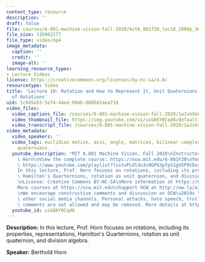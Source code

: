 ```yaml
---
content_type: resource
description: ''
draft: false
file: courses/6-801-machine-vision-fall-2020/mit6_801f20_lec18_1080p_360p_16_9.mp4
file_size: 116962277
file_type: video/mp4
image_metadata:
  caption: ''
  credit: ''
  image-alt: ''
learning_resource_types:
- Lecture Videos
license: https://creativecommons.org/licenses/by-nc-sa/4.0/
resourcetype: Video
title: 'Lecture 18: Rotation and How to Represent It, Unit Quaternions, the Space
  of Rotations'
uid: 1c8d5a53-5e74-44ed-994b-080562aea718
video_files:
  video_captions_file: /courses/6-801-machine-vision-fall-2020/1wJshXo04JBb8ZSgVuy3pvOlfLJ8jGmUG_transcript.webvtt
  video_thumbnail_file: https://img.youtube.com/vi/uiG6KY0Cqd8/default.jpg
  video_transcript_file: /courses/6-801-machine-vision-fall-2020/1wJshXo04JBb8ZSgVuy3pvOlfLJ8jGmUG_transcript.pdf
video_metadata:
  video_speakers: ''
  video_tags: euclidian motion, axis, angle, matrices, bilinear complex map, stereography,
    quaternions
  youtube_description: "MIT 6.801 Machine Vision, Fall 2020\nInstructor: Berthold\
    \ Horn\nView the complete course: https://ocw.mit.edu/6-801F20\nYouTube Playlist:\
    \ https://www.youtube.com/playlist?list=PLUl4u3cNGP63pfpS1gV5P9tDxxL_e4W8O\n\n\
    In this lecture, Prof. Horn focuses on rotations, including its properties, representations,\
    \ Hamilton's Quarternions, rotation as unit quaternion, and division algebra.\n\
    \nLicense: Creative Commons BY-NC-SA\nMore information at https://ocw.mit.edu/terms\n\
    More courses at https://ocw.mit.edu\nSupport OCW at http://ow.ly/a1If50zVRlQ\n\
    \nWe encourage constructive comments and discussion on OCW\u2019s YouTube and\
    \ other social media channels. Personal attacks, hate speech, trolling, and inappropriate\
    \ comments are not allowed and may be removed. More details at https://ocw.mit.edu/comments."
  youtube_id: uiG6KY0Cqd8
---
```

**Description:** In this lecture, Prof. Horn focuses on rotations, including its properties, representations, Hamilton's Quarternions, rotation as unit quaternion, and division algebra.

**Speaker:** Berthold Horn